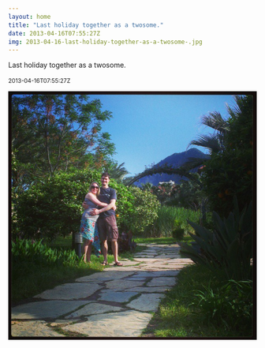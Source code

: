 ```yaml
---
layout: home
title: "Last holiday together as a twosome."
date: 2013-04-16T07:55:27Z
img: 2013-04-16-last-holiday-together-as-a-twosome-.jpg
---
```


Last holiday together as a twosome.

<small>2013-04-16T07:55:27Z</small>

![Last holiday together as a twosome.](2013-04-16-last-holiday-together-as-a-twosome-.jpg)
